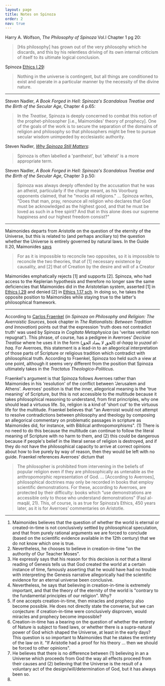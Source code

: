 ```yaml
---
layout: page
title: Notes on Spinoza
order: 2
nav: true
---
```


Harry A. Wolfson, _The Philosophy of Spinoza_ Vol.I Chapter 1 pg 20: 
> [His philosophy] has grown out of the very philosophy which he discards, and this by his relentless driving of its own internal criticism of itself to its ultimate logical conclusion.

Spinoza [Ethics I.29](https://www.ethicadb.org/pars.php?parid=1#129): 
> Nothing in the universe is contingent, but all things are conditioned to exist and operate in a particular manner by the necessity of the divine nature.


----


Steven Nadler, _A Book Forged in Hell: Spinoza's Scandalous Treatise and the Birth of the Secular Age_, Chapter 4 p.65:
> In the _Treatise_, Spinoza is deeply concerned to combat this notion of the prophet-philosopher [i.e., Maimonides' theory of prophecy]. One of the goals of the work is to secure the separation of the domains of religion and philosophy so that philosophers might be free to pursue secular wisdom unimpeded by ecclesiastic authority.

Steven Nadler, [_Why Spinoza Still Matters_](https://aeon.co/essays/at-a-time-of-zealotry-spinoza-matters-more-than-ever):
> Spinoza is often labelled a 'pantheist', but 'atheist' is a more appropriate term.

Steven Nadler, _A Book Forged in Hell: Spinoza's Scandalous Treatise and the Birth of the Secular Age_, Chapter 3 p.50:
> Spinoza was always deeply offended by the accusation that he was an atheist, particularly if the charge meant, as his Voorburg opponents claimed, that he "mocks all religions." ... Spinoza writes, "Does that man, pray, renounce all religion who declares that God must be acknowledged as the highest good, and that he must be loved as such in a free spirit? And that in this alone does our supreme happiness and our highest freedom consist?"


----


Maimonides departs from Aristotle on the question of the eternity of the Universe, but this is related to (and perhaps anciliary to) the question whether the Universe is entirely governed by natural laws. In the Guide II.20, Maimonides [says](https://www.sefaria.org/Guide_for_the_Perplexed%2C_Part_2.20.1?lang=en)
> For as it is impossible to reconcile two opposites, so it is impossible to reconcile the two theories, that of [1] necessary existence by causality, and [2] that of Creation by the desire and will of a Creator

Maimonides emphatically rejects [1] and supports [2]. Spinoza, who had access to the Keplerian hypothesis and therefore no longer saw the same deficiencies that Maimonides did in the Aristotelian system, asserted [1] in [Ethics I.29](https://www.ethicadb.org/pars.php?parid=1#129) and denied [2] in [Ethics 1.17 sch](https://www.ethicadb.org/pars.php?parid=1#117sc). In doing so, he takes the opposite position to Maimonides while staying true to the latter's philosophical framework.

----


According to [Carlos Fraenkel](https://link.springer.com/chapter/10.1007/978-90-481-9385-1_3) (in _Spinoza on Philosophy and Religion: The Averroistic Sources_, book chapter in _The Rationalists: Between Tradition and Innovation_) points out that the expression 'truth does not contradict truth' was used by Spinoza in _Cogitata Metaphysica_ (as 'veritas veritati non repugnat'). This phrase, of course, has a pedigree in Averroes' _Decisive Treatise_ where he uses it in the form (الحق لا يضاد الحق) _al-haqq la yuzad al-haq_. For Averroes, this statement is a lead-in to an allegorical interpretation of those parts of Scripture or religious tradition which contradict with philosophical truth. According to Fraenkel, Spinoza too held such a view at one point, although it seems very different from the position that Spinoza ultimately takes in the _Tractatus Theologico-Politicus_.

Fraenkel's argument is that Spinoza follows Averroes rather than Maimonides in his 'resolution' of the conflict between 'Jerusalem and Athens'. Averroes' position is that the inner, allegorical meaning is the 'true meaning' of Scripture, but this is not accessible to the multitude because it takes philosophical reasoning to understand, from first princriples, why one should lead a virtuous life. So, religion is a kind of 'short cut' to the virtuous life for the multitude. Fraenkel believes that "an Averroist would not attempt to resolve contradictions between philosophy and theology by composing an allegorical commentary on problematic passages in scripture as Maimonides did, for instance, with Biblical anthropomorphisms". (1) There is no need to do this because the multitude can continue to follow the literal meaning of Scripture with no harm to them, and (2) this could be dangerous because if people's belief in the literal sense of religion is destroyed, and if they do not have the philosophical capacity to arrive at correct opinions about how to live purely by way of reason, then they would be left with no guide. Fraenkel references Averroes' dictum that
> The philosopher is prohibited from intervening in the beliefs of popular religion even if they are philosophically as untenable as the anthropomorphic representation of God. ... [According to Averroes], philosophical doctrines may only be recorded in books that employ scientific demonstrations. For these, according to Averroes, are protected by their difficulty: books which “use demonstrations are accessible only to those who understand demonstrations” (Faṣl al-maqâl, 21). This, of course, is as true for Spinoza’s Ethics, 450 years later, as it is for Averroes’ commentaries on Aristotle.


----


1. Maimonides believes that the question of whether the world is eternal or created-in-time is not conclusively settled by philosophical speculation, and that from purely rational arguments we are forced to conclude (based on the scientific evidence available in the 12th century) that we do not know which one is true.
2. Nevertheless, he chooses to believe in creation-in-time "on the authority of Our Teacher Moses".
3. He expressly says that his reason for this decision is _not_ that a literal reading of Genesis tells us that God created the world at a certain instance of time, famously asserting that he would have had no trouble with interpreting the Genesis narrative allegorically had the scientific evidence for an eternal universe been conclusive.
4. Nevertheless, he says that believing in creation-in-time is extremely important, and that the theory of the eternity of the world is "contrary to the fundamental principles of our religion". Why?
5. If one accepts creation-in-time, then miracles and prophecy also become possible. He does not directly state the converse, but we can conjecture: if creation-in-time were conclusively disproven, would miracles and prophecy become impossible?
6. Creation-in-time has a bearing on the question of whether the entirety of Nature is subject to fixed laws, or whether there is a supra-natural power of God which shaped the Universe, at least in the early days? This question is so important to Maimonides that he stakes the entirety of the law on it. "If Aristotle had a proof for his theory ... then we should be forced to other opinions".
7. He believes that there is no difference between (1) believing in an a Universe which proceeds from God the way all effects proceed from their causes and (2) believing that the Universe is the result of a voluntary act of the design/will/determination of God, but it has always been so.
8. 


